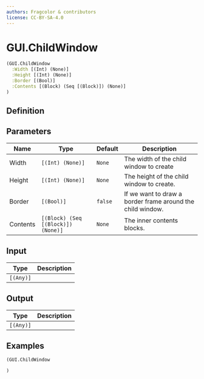 ```yaml
---
authors: Fragcolor & contributors
license: CC-BY-SA-4.0
---
```



# GUI.ChildWindow

```clojure
(GUI.ChildWindow
  :Width [(Int) (None)]
  :Height [(Int) (None)]
  :Border [(Bool)]
  :Contents [(Block) (Seq [(Block)]) (None)]
)
```


## Definition




## Parameters

| Name | Type | Default | Description |
|------|------|---------|-------------|
| Width | `[(Int) (None)]` | `None` | The width of the child window to create |
| Height | `[(Int) (None)]` | `None` | The height of the child window to create. |
| Border | `[(Bool)]` | `false` | If we want to draw a border frame around the child window. |
| Contents | `[(Block) (Seq [(Block)]) (None)]` | `None` | The inner contents blocks. |


## Input

| Type | Description |
|------|-------------|
| `[(Any)]` |  |


## Output

| Type | Description |
|------|-------------|
| `[(Any)]` |  |


## Examples

```clojure
(GUI.ChildWindow

)
```
